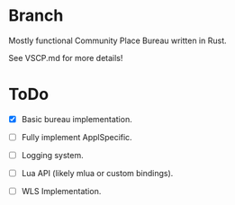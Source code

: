 # Branch

Mostly functional Community Place Bureau written in Rust.

See VSCP.md for more details!

# ToDo

- [x] Basic bureau implementation.
- [ ] Fully implement ApplSpecific.
- [ ] Logging system.
- [ ] Lua API (likely mlua or custom bindings).
- [ ] WLS Implementation.


